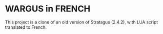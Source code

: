 # WARGUS in FRENCH

This project is a clone of an old version of Stratagus (2.4.2), with LUA script translated to French.